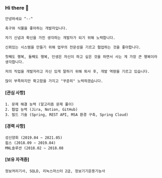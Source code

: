### Hi there 👋


    안녕하세요 ^--^

    축구와 식물을 좋아하는 개발자입니다.

    자기 신념과 확신을 가진 생각하는 개발자가 되기 위해 노력합니다. 

    신뢰있는 시스템을 만들기 위해 업무의 전문성을 기르고 협업하는 것을 좋아합니다. 

    첫째도 행복, 둘째도 행복, 인생은 자신이 하고 싶은 것을 하면서 사는 게 가장 큰 행복이라 생각합니다.

    저의 직업을 개발자라고 자신 있게 말하기 위해 퇴사 후, 개발 역량을 기르고 있습니다.

    많이 부족하지만 확고함을 가지고 "꾸준히" 노력하겠습니다.

<h4>[관심 사항]</h4>

    1. 문제 해결 능력 (알고리즘 문제 풀이) 
    2. 협업 능력 (Jira, Notion, GitHub)
    3. 필드 기술 (Spring, REST API, MSA 환경 구축, Spring Cloud)

<h4>[경력 사항]</h4>

    성신양회 (2019.04 ~ 2021.05) 
    윕스 (2018.09 ~ 2019.04)
    MNL솔루션 (2018.02 ~ 2018.08

<h4>[보유 자격증]</h4>

    정보처리기사, SQLD, 리눅스마스터 2급, 정보기기운용기능사 

<!--
**tmkim1/tmkim1** is a ✨ _special_ ✨ repository because its `README.md` (this file) appears on your GitHub profile.

Here are some ideas to get you started:

- 🔭 I’m currently working on ...
- 🌱 I’m currently learning ...
- 👯 I’m looking to collaborate on ...
- 🤔 I’m looking for help with ...
- 💬 Ask me about ...
- 📫 How to reach me: ...
- 😄 Pronouns: ...
- ⚡ Fun fact: ...
-->
